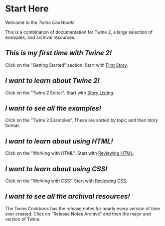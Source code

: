 # Start Here

Welcome to the *Twine Cookbook*!

This is a combination of documentation for Twine 2, a large selection of examples, and archival resources.

## *This is my first time with Twine 2!*

Click on the "Getting Started" section. Start with [First Story](starting/twine2/firststory.md).

## *I want to learn about Twine 2!*

Click on the "Twine 2 Editor". Start with [Story Listing](introduction/twine2_story_listing.md).

## *I want to see all the examples!*

Click on the "Twine 2 Examples". These are sorted by topic and then story format.

## *I want to learn about using HTML!*

Click on the "Working with HTML". Start with [Reviewing HTML](html/reviewing.md).

## *I want to learn about using CSS!*

Click on the "Working with CSS". Start with [Reviewing CSS](css/selectors.md).

## *I want to see all the archival resources!*

The Twine Cookbook has the release notes for nearly every version of time ever created. Click on "Release Notes Archive" and then the major and version of Twine.
